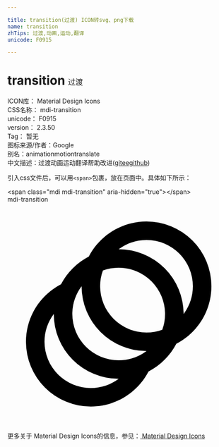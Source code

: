 ```yaml
---

title: transition(过渡) ICON转svg、png下载
name: transition
zhTips: 过渡,动画,运动,翻译
unicode: F0915

---
```


# transition  <small style="font-size: 60%;font-weight: 100">过渡</small>


<div class="detail-page">
<p>
<span>
ICON库：
<span class="badge-secondary badge">Material Design Icons</span> 
</span>
<br/>
<span>
CSS名称：
<span class="badge-secondary badge">mdi-transition</span> 
</span>
<br/>
<span>
unicode：
<span class="badge-secondary badge">F0915</span> 
</span>
<br/>
<span>
version：
<span class="badge-secondary badge">2.3.50</span> 
</span>
<br/>
<span>Tag：
<span class="badge-light badge">暂无</span>
</span>
<br/>
<span>图标来源/作者：<span class="badge-light badge">Google</span></span> 
<br/>
<span>别名：<span class="badge-light badge">animation</span><span class="badge-light badge">motion</span><span class="badge-light badge">translate</span></span><br/><span class="zh-detail">中文描述：<span class="badge-primary badge">过渡</span><span class="badge-primary badge">动画</span><span class="badge-primary badge">运动</span><span class="badge-primary badge">翻译</span><span class="help-link"><span>帮助改进</span>(<a href="https://gitee.com/liuwave/icon-helper/edit/master/json/material/transition.json" target="_blank" rel="noopener noreferrer">gitee</a><a href="https://github.com/liuwave/icon-helper/edit/master/json/material/transition.json" target="_blank" rel="noopener noreferrer">github</a></span>)</span><br/>
</p>
</div>
<div class="alert alert-dark">
  <i class="mdi mdi-transition mdi-48px"></i>
  <i class="mdi mdi-transition mdi-36px"></i>
  <i class="mdi mdi-transition mdi-24px"></i>
  <i class="mdi mdi-transition mdi-18px"></i>
</div>
<div>
  <p>引入css文件后，可以用<code>&lt;span&gt;</code>包裹，放在页面中。具体如下所示：    
  </p>
  <div class="alert alert-primary" style="font-size: 14px">
    &lt;span class="mdi mdi-transition" aria-hidden="true"&gt;&lt;/span&gt;
    <copy-btn content='<span class="mdi mdi-transition" aria-hidden="true"></span>'></copy-btn>
  </div>
  <div class="alert alert-secondary">
    <i class="mdi mdi-transition"
    style="font-size: 24px"
    aria-hidden="true"></i> mdi-transition
    <copy-btn content="mdi-transition" btn-title="复制图标名称"></copy-btn>
  </div>
</div>
<div id="svg" class="svg-wrap">
<svg xmlns="http://www.w3.org/2000/svg" viewBox="0 0 24 24"><path d="M15,2A7,7 0 0,1 22,9C22,11.71 20.46,14.05 18.22,15.22C17.55,16.5 16.5,17.55 15.22,18.22C14.05,20.46 11.71,22 9,22A7,7 0 0,1 2,15C2,12.29 3.54,9.95 5.78,8.78C6.45,7.5 7.5,6.45 8.78,5.78C9.95,3.54 12.29,2 15,2M12,19A7,7 0 0,1 5,12C4.37,12.84 4,13.87 4,15A5,5 0 0,0 9,20C10.13,20 11.16,19.63 12,19M15,16A7,7 0 0,1 8,9H8C7.37,9.84 7,10.87 7,12A5,5 0 0,0 12,17C13.13,17 14.16,16.63 15,16V16M15,4C13.87,4 12.84,4.37 12,5V5A7,7 0 0,1 19,12H19C19.63,11.16 20,10.13 20,9A5,5 0 0,0 15,4M10,9A5,5 0 0,0 15,14C15.6,14 16.17,13.9 16.7,13.7C16.9,13.17 17,12.6 17,12A5,5 0 0,0 12,7C11.4,7 10.83,7.1 10.3,7.3C10.1,7.83 10,8.4 10,9Z" /></svg>
</div>
<detail full-name='mdi-transition'></detail>
    
<div><p>更多关于 Material Design Icons的信息，参见：<a target="_blank" href="https://iconhelper.cn/material.html"> Material Design Icons</a>
</p></div>
